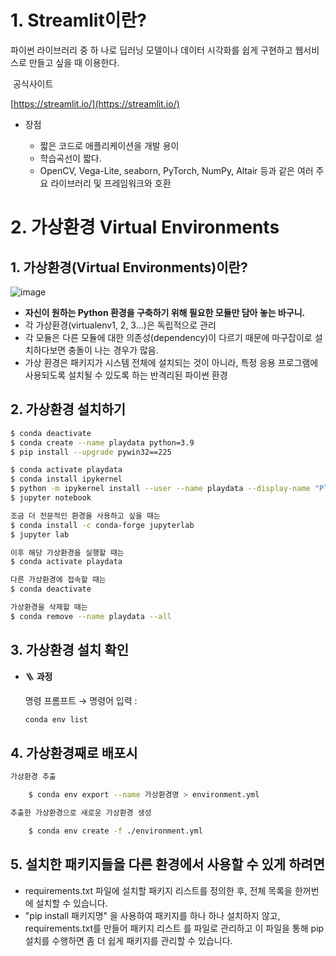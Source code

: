 # 1. Streamlit이란?
파이썬 라이브러리 중 하
나로 딥러닝 모델이나 데이터 시각화를 쉽게 구현하고 웹서비스로 만들고 싶을 때 이용한다.

 공식사이트

[https://streamlit.io/](https://streamlit.io/)

- 장점
  
  - 짧은 코드로 애플리케이션을 개발 용이
  - 학습곡선이 짧다.
  - OpenCV, Vega-Lite, seaborn, PyTorch, NumPy, Altair 등과 같은 여러 주요 라이브러리 및 프레임워크와 호환

# 2. 가상환경 Virtual Environments

## 1. 가상환경(Virtual Environments)이란?

![image](https://user-images.githubusercontent.com/116260619/214497651-f3ae5414-4129-42a6-8fbb-03369dcb07a8.png)

- **자신이 원하는 Python 환경을 구축하기 위해 필요한 모듈만 담아 놓는 바구니.**
- 각 가상환경(virtualenv1, 2, 3…)은 독립적으로 관리
- 각 모듈은 다른 모듈에 대한 의존성(dependency)이 다르기 때문에 마구잡이로 설치하다보면 충돌이 나는 경우가 많음.
- 가상 환경은 패키지가 시스템 전체에 설치되는 것이 아니라, 특정 응용 프로그램에 사용되도록 설치될 수 있도록 하는 반격리된 파이썬 환경

## 2. 가상환경 설치하기

```bash
$ conda deactivate
$ conda create --name playdata python=3.9
$ pip install --upgrade pywin32==225

$ conda activate playdata 
$ conda install ipykernel
$ python -m ipykernel install --user --name playdata --display-name "Playdata"
$ jupyter notebook

조금 더 전문적인 환경을 사용하고 싶을 때는 
$ conda install -c conda-forge jupyterlab
$ jupyter lab

이후 해당 가상환경을 실행할 때는
$ conda activate playdata

다른 가상환경에 접속할 때는
$ conda deactivate

가상환경을 삭제할 때는
$ conda remove --name playdata --all
```

## 3. 가상환경 설치 확인

- 🪜 **과정**
  
  명령 프롬프트 → 명령어 입력 :
  
  ```bash
  conda env list
  ```
  

## 4. 가상환경째로 배포시

```bash
가상환경 추출

    $ conda env export --name 가상환경명 > environment.yml

추출한 가상환경으로 새로운 가상환경 생성

    $ conda env create -f ./environment.yml
```

## 5. 설치한 패키지들을 다른 환경에서 사용할 수 있게 하려면

- requirements.txt 파일에 설치할 패키지 리스트를 정의한 후, 전체 목록을 한꺼번에 설치할 수 있습니다.
- "pip install 패키지명" 을 사용하여 패키지를 하나 하나 설치하지 않고, requirements.txt를 만들어 패키지 리스트
  를 파일로 관리하고 이 파일을 통해 pip 설치를 수행하면 좀 더 쉽게 패키지를 관리할 수 있습니다.
